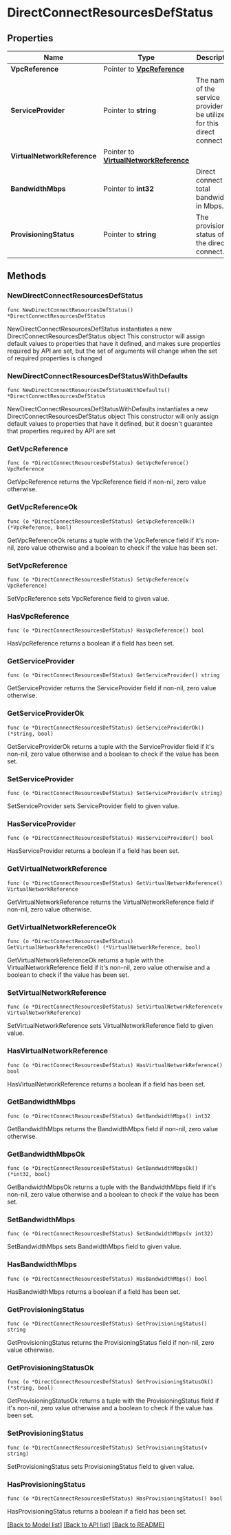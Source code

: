 # DirectConnectResourcesDefStatus

## Properties

Name | Type | Description | Notes
------------ | ------------- | ------------- | -------------
**VpcReference** | Pointer to [**VpcReference**](VpcReference.md) |  | [optional] 
**ServiceProvider** | Pointer to **string** | The name of the service provider to be utilized for this direct connect  | [optional] 
**VirtualNetworkReference** | Pointer to [**VirtualNetworkReference**](VirtualNetworkReference.md) |  | [optional] 
**BandwidthMbps** | Pointer to **int32** | Direct connect total bandwidth in Mbps. | [optional] 
**ProvisioningStatus** | Pointer to **string** | The provisioning status of the direct connect. | [optional] 

## Methods

### NewDirectConnectResourcesDefStatus

`func NewDirectConnectResourcesDefStatus() *DirectConnectResourcesDefStatus`

NewDirectConnectResourcesDefStatus instantiates a new DirectConnectResourcesDefStatus object
This constructor will assign default values to properties that have it defined,
and makes sure properties required by API are set, but the set of arguments
will change when the set of required properties is changed

### NewDirectConnectResourcesDefStatusWithDefaults

`func NewDirectConnectResourcesDefStatusWithDefaults() *DirectConnectResourcesDefStatus`

NewDirectConnectResourcesDefStatusWithDefaults instantiates a new DirectConnectResourcesDefStatus object
This constructor will only assign default values to properties that have it defined,
but it doesn't guarantee that properties required by API are set

### GetVpcReference

`func (o *DirectConnectResourcesDefStatus) GetVpcReference() VpcReference`

GetVpcReference returns the VpcReference field if non-nil, zero value otherwise.

### GetVpcReferenceOk

`func (o *DirectConnectResourcesDefStatus) GetVpcReferenceOk() (*VpcReference, bool)`

GetVpcReferenceOk returns a tuple with the VpcReference field if it's non-nil, zero value otherwise
and a boolean to check if the value has been set.

### SetVpcReference

`func (o *DirectConnectResourcesDefStatus) SetVpcReference(v VpcReference)`

SetVpcReference sets VpcReference field to given value.

### HasVpcReference

`func (o *DirectConnectResourcesDefStatus) HasVpcReference() bool`

HasVpcReference returns a boolean if a field has been set.

### GetServiceProvider

`func (o *DirectConnectResourcesDefStatus) GetServiceProvider() string`

GetServiceProvider returns the ServiceProvider field if non-nil, zero value otherwise.

### GetServiceProviderOk

`func (o *DirectConnectResourcesDefStatus) GetServiceProviderOk() (*string, bool)`

GetServiceProviderOk returns a tuple with the ServiceProvider field if it's non-nil, zero value otherwise
and a boolean to check if the value has been set.

### SetServiceProvider

`func (o *DirectConnectResourcesDefStatus) SetServiceProvider(v string)`

SetServiceProvider sets ServiceProvider field to given value.

### HasServiceProvider

`func (o *DirectConnectResourcesDefStatus) HasServiceProvider() bool`

HasServiceProvider returns a boolean if a field has been set.

### GetVirtualNetworkReference

`func (o *DirectConnectResourcesDefStatus) GetVirtualNetworkReference() VirtualNetworkReference`

GetVirtualNetworkReference returns the VirtualNetworkReference field if non-nil, zero value otherwise.

### GetVirtualNetworkReferenceOk

`func (o *DirectConnectResourcesDefStatus) GetVirtualNetworkReferenceOk() (*VirtualNetworkReference, bool)`

GetVirtualNetworkReferenceOk returns a tuple with the VirtualNetworkReference field if it's non-nil, zero value otherwise
and a boolean to check if the value has been set.

### SetVirtualNetworkReference

`func (o *DirectConnectResourcesDefStatus) SetVirtualNetworkReference(v VirtualNetworkReference)`

SetVirtualNetworkReference sets VirtualNetworkReference field to given value.

### HasVirtualNetworkReference

`func (o *DirectConnectResourcesDefStatus) HasVirtualNetworkReference() bool`

HasVirtualNetworkReference returns a boolean if a field has been set.

### GetBandwidthMbps

`func (o *DirectConnectResourcesDefStatus) GetBandwidthMbps() int32`

GetBandwidthMbps returns the BandwidthMbps field if non-nil, zero value otherwise.

### GetBandwidthMbpsOk

`func (o *DirectConnectResourcesDefStatus) GetBandwidthMbpsOk() (*int32, bool)`

GetBandwidthMbpsOk returns a tuple with the BandwidthMbps field if it's non-nil, zero value otherwise
and a boolean to check if the value has been set.

### SetBandwidthMbps

`func (o *DirectConnectResourcesDefStatus) SetBandwidthMbps(v int32)`

SetBandwidthMbps sets BandwidthMbps field to given value.

### HasBandwidthMbps

`func (o *DirectConnectResourcesDefStatus) HasBandwidthMbps() bool`

HasBandwidthMbps returns a boolean if a field has been set.

### GetProvisioningStatus

`func (o *DirectConnectResourcesDefStatus) GetProvisioningStatus() string`

GetProvisioningStatus returns the ProvisioningStatus field if non-nil, zero value otherwise.

### GetProvisioningStatusOk

`func (o *DirectConnectResourcesDefStatus) GetProvisioningStatusOk() (*string, bool)`

GetProvisioningStatusOk returns a tuple with the ProvisioningStatus field if it's non-nil, zero value otherwise
and a boolean to check if the value has been set.

### SetProvisioningStatus

`func (o *DirectConnectResourcesDefStatus) SetProvisioningStatus(v string)`

SetProvisioningStatus sets ProvisioningStatus field to given value.

### HasProvisioningStatus

`func (o *DirectConnectResourcesDefStatus) HasProvisioningStatus() bool`

HasProvisioningStatus returns a boolean if a field has been set.


[[Back to Model list]](../README.md#documentation-for-models) [[Back to API list]](../README.md#documentation-for-api-endpoints) [[Back to README]](../README.md)


